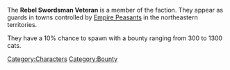 The **Rebel Swordsman Veteran** is a member of the [](03%20-%20Projects%20&%20Wikis/Kenshi/Kenshi%20Wiki/Kenshi%20Wiki%20Template/Rebel_Swordsmen.md) faction. They appear as guards in
towns controlled by [Empire Peasants](03%20-%20Projects%20&%20Wikis/Kenshi/Kenshi%20Wiki/Kenshi%20Wiki%20Template/Empire_Peasants.md "wikilink") in the
northeastern territories.

They have a 10% chance to spawn with a bounty ranging from 300 to 1300
cats.

[Category:Characters](Category:Characters "wikilink")
[Category:Bounty](Category:Bounty "wikilink")
